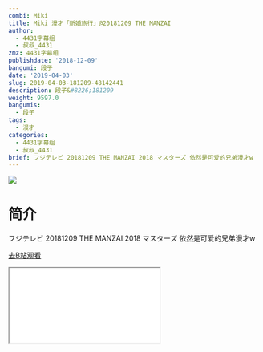 ```yaml
---
combi: Miki
title: Miki 漫才「新婚旅行」@20181209 THE MANZAI
author:
  - 4431字幕组
  - 叔叔_4431
zmz: 4431字幕组
publishdate: '2018-12-09'
bangumi: 段子
date: '2019-04-03'
slug: 2019-04-03-181209-48142441
description: 段子&#8226;181209
weight: 9597.0
bangumis:
  - 段子
tags:
  - 漫才
categories:
  - 4431字幕组
  - 叔叔_4431
brief: フジテレビ 20181209 THE MANZAI 2018 マスターズ 依然是可爱的兄弟漫才w
---
```

![](https://raw.githubusercontent.com/tcgriffith/owaraisite/master/static/tmpimg/EVnqG3T.jpg)
# 简介  
フジテレビ 20181209 THE MANZAI 2018 マスターズ
依然是可爱的兄弟漫才w  

[去B站观看](https://www.bilibili.com/video/av48142441/)
<div class ="resp-container"><iframe class="testiframe" src="//player.bilibili.com/player.html?aid=48142441"", scrolling="no", allowfullscreen="true" > </iframe></div> 
